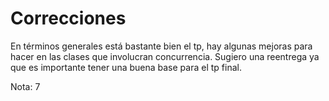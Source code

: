 # Correcciones

En términos generales está bastante bien el tp, hay algunas mejoras para hacer en las clases que involucran concurrencia. Sugiero una reentrega ya que es importante tener una buena base para el tp final.

Nota: 7
